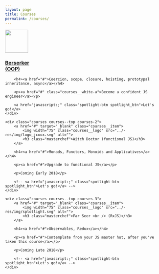 ```yaml
---
layout: page
title: Courses
permalink: /courses/
---
```



<div class="top-card">
    <div class="courses courses--top courses-1">
        <a href="#" target="_blank" class="courses__item">
            <img width="75" class="courses__logo" src="../-res/img/splotlight.svg" alt="">
            <h3 class="masterchef">Berserker <br /> (OOP)</h3>
        </a>

        <h4><a href="#">Coercion, scope, closure, hoisting, prototypal inheritance, async</a></h4>

        <p><a href="#" class="courses__white-a">Become a confident JS engineer</a></p>

        <a href="javascript:;" class="spotlight-btn spotlight_btn">Let's go!</a>
    </div>

    <div class="courses courses--top courses-2">
        <a href="#" target="_blank" class="courses__item">
            <img width="75" class="courses__logo" src="../-res/img/logo_jcoox.svg" alt="">
            <h3 class="masterchef">Witch Doctor (functional JS)</h3>
        </a>

        <h4><a href="#">Monads, Functors, Monoids and Applicatives</a></h4>

        <p><a href="#">Upgrade to functional JS</a></p>

        <p>Coming Early 2018</p>

        <!-- <a href="javascript:;" class="spotlight-btn spotlight_btn">Let's go!</a> -->
    </div>

    <div class="courses courses--top courses-3">
        <a href="#" target="_blank" class="courses__item">
            <img width="75" class="courses__logo" src="../-res/img/splotlight.svg" alt="">
            <h3 class="masterchef">Far Seer <br /> (RxJS)</h3>
        </a>

        <h4><a href="#">Observables, Redux</a></h4>

        <p><a href="#">Contemplate from your JS master hut, after you've taken this course</a></p>

        <p>Coming Late 2018</p>

        <!-- <a href="javascript:;" class="spotlight-btn spotlight_btn">Let's go!</a> -->
    </div>
</div>
